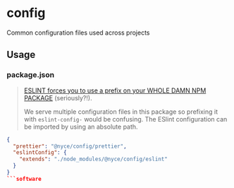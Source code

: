 # config

Common configuration files used across projects

## Usage

### package.json

> [ESLINT forces you to use a prefix on your WHOLE DAMN NPM PACKAGE](https://eslint.org/docs/latest/developer-guide/shareable-configs#npm-scoped-modules) (seriously?!).
>
> We serve multiple configuration files in this package so prefixing it with `eslint-config-` would be confusing. The ESlint configuration can be imported by using an absolute path.

````json
{
  "prettier": "@nyce/config/prettier",
  "eslintConfig": {
    "extends": "./node_modules/@nyce/config/eslint"
  }
}
```software
````
